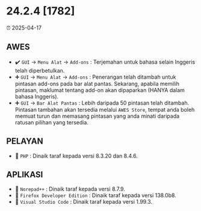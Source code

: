 # 24.2.4 [1782]

⏰ 2025-04-17

## AWES
- ✔️ `GUI` -> `Menu Alat` -> `Add-ons` : Terjemahan untuk bahasa selain Inggeris telah diperbetulkan.  
- ➕ `GUI` -> `Menu Alat` -> `Add-ons` : Penerangan telah ditambah untuk pintasan add-ons pada bar alat pantas. Sekarang, apabila memilih pintasan, maklumat tentang add-on akan dipaparkan (HANYA dalam bahasa Inggeris).  
- ➕ `GUI` -> `Bar Alat Pantas` : Lebih daripada 50 pintasan telah ditambah. Pintasan tambahan akan tersedia melalui `AWES Store`, tempat anda boleh memuat turun dan memasang pintasan yang anda minati daripada ratusan pilihan yang tersedia.

## PELAYAN
- 🔄 `PHP`    : Dinaik taraf kepada versi 8.3.20 dan 8.4.6.

## APLIKASI
- 🔄 `Norepad++` : Dinaik taraf kepada versi 8.7.9.
- 🔄 `Firefox Developer Edition` : Dinaik taraf kepada versi 138.0b8.
- 🔄 `Visual Studio Code` : Dinaik taraf kepada versi 1.99.3.
